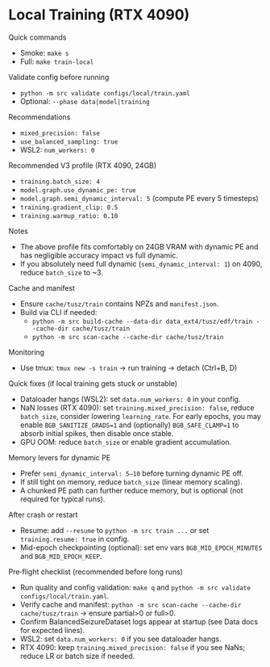# Local Training (RTX 4090)

Quick commands

- Smoke: `make s`
- Full: `make train-local`

Validate config before running

- `python -m src validate configs/local/train.yaml`
- Optional: `--phase data|model|training`

Recommendations

- `mixed_precision: false`
- `use_balanced_sampling: true`
- WSL2: `num_workers: 0`

Recommended V3 profile (RTX 4090, 24GB)

- `training.batch_size: 4`
- `model.graph.use_dynamic_pe: true`
- `model.graph.semi_dynamic_interval: 5`  (compute PE every 5 timesteps)
- `training.gradient_clip: 0.5`
- `training.warmup_ratio: 0.10`

Notes

- The above profile fits comfortably on 24GB VRAM with dynamic PE and has negligible accuracy impact vs full dynamic.
- If you absolutely need full dynamic (`semi_dynamic_interval: 1`) on 4090, reduce `batch_size` to ~3.

Cache and manifest

- Ensure `cache/tusz/train` contains NPZs and `manifest.json`.
- Build via CLI if needed:
  - `python -m src build-cache --data-dir data_ext4/tusz/edf/train --cache-dir cache/tusz/train`
  - `python -m src scan-cache --cache-dir cache/tusz/train`

Monitoring

- Use tmux: `tmux new -s train` → run training → detach (Ctrl+B, D)

Quick fixes (if local training gets stuck or unstable)

- Dataloader hangs (WSL2): set `data.num_workers: 0` in your config.
- NaN losses (RTX 4090): set `training.mixed_precision: false`, reduce `batch_size`, consider lowering `learning_rate`. For early epochs, you may enable `BGB_SANITIZE_GRADS=1` and (optionally) `BGB_SAFE_CLAMP=1` to absorb initial spikes, then disable once stable.
- GPU OOM: reduce `batch_size` or enable gradient accumulation.

Memory levers for dynamic PE

- Prefer `semi_dynamic_interval: 5–10` before turning dynamic PE off.
- If still tight on memory, reduce `batch_size` (linear memory scaling).
- A chunked PE path can further reduce memory, but is optional (not required for typical runs).

After crash or restart

- Resume: add `--resume` to `python -m src train ...` or set `training.resume: true` in config.
- Mid-epoch checkpointing (optional): set env vars `BGB_MID_EPOCH_MINUTES` and `BGB_MID_EPOCH_KEEP`.

Pre‑flight checklist (recommended before long runs)

- Run quality and config validation: `make q` and `python -m src validate configs/local/train.yaml`.
- Verify cache and manifest: `python -m src scan-cache --cache-dir cache/tusz/train` → ensure partial>0 or full>0.
- Confirm BalancedSeizureDataset logs appear at startup (see Data docs for expected lines).
- WSL2: set `data.num_workers: 0` if you see dataloader hangs.
- RTX 4090: keep `training.mixed_precision: false` if you see NaNs; reduce LR or batch size if needed.
